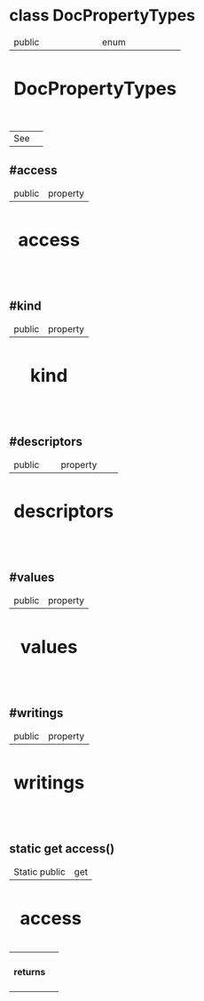 
# class DocPropertyTypes 


<table>
    <thead>
        <tr>
            <td> public</td>
            <td>
                enum
            </td>
        </tr>
        <tr>
            <th colSpan="2">
                <h1 v-if="!properties['deprecated']">DocPropertyTypes</h1>
            </th>
        </tr>
    </thead>
</table>

<table>
    <tbody>
    </tbody>
</table>

<table>
    <tbody>
        <tr v-if="!!properties['see']">
            <td>See</td>
            <td colSpan="3" content="md"><a href="`https://jsdoc.app/`"></a></td>
        </tr>
    </tbody>
    <tfoot>
    </tfoot>
</table>


## #access



<table>
    <thead>
        <tr>
            <td> public</td>
            <td>
                property
            </td>
        </tr>
        <tr>
            <th colSpan="2">
                <h1 v-if="!properties['deprecated']">access</h1>
            </th>
        </tr>
    </thead>
</table>

<table>
    <tbody>
    </tbody>
</table>

<table>
    <tbody>
    </tbody>
    <tfoot>
    </tfoot>
</table>


## #kind



<table>
    <thead>
        <tr>
            <td> public</td>
            <td>
                property
            </td>
        </tr>
        <tr>
            <th colSpan="2">
                <h1 v-if="!properties['deprecated']">kind</h1>
            </th>
        </tr>
    </thead>
</table>

<table>
    <tbody>
    </tbody>
</table>

<table>
    <tbody>
    </tbody>
    <tfoot>
    </tfoot>
</table>


## #descriptors



<table>
    <thead>
        <tr>
            <td> public</td>
            <td>
                property
            </td>
        </tr>
        <tr>
            <th colSpan="2">
                <h1 v-if="!properties['deprecated']">descriptors</h1>
            </th>
        </tr>
    </thead>
</table>

<table>
    <tbody>
    </tbody>
</table>

<table>
    <tbody>
    </tbody>
    <tfoot>
    </tfoot>
</table>


## #values



<table>
    <thead>
        <tr>
            <td> public</td>
            <td>
                property
            </td>
        </tr>
        <tr>
            <th colSpan="2">
                <h1 v-if="!properties['deprecated']">values</h1>
            </th>
        </tr>
    </thead>
</table>

<table>
    <tbody>
    </tbody>
</table>

<table>
    <tbody>
    </tbody>
    <tfoot>
    </tfoot>
</table>


## #writings



<table>
    <thead>
        <tr>
            <td> public</td>
            <td>
                property
            </td>
        </tr>
        <tr>
            <th colSpan="2">
                <h1 v-if="!properties['deprecated']">writings</h1>
            </th>
        </tr>
    </thead>
</table>

<table>
    <tbody>
    </tbody>
</table>

<table>
    <tbody>
    </tbody>
    <tfoot>
    </tfoot>
</table>


## static get access()



<table>
    <thead>
        <tr>
            <td><span v-if="!!properties['is_static']">Static</span> public</td>
            <td>
                get
            </td>
        </tr>
        <tr>
            <th colSpan="2">
                <h1 v-if="!properties['deprecated']">access</h1>
            </th>
        </tr>
    </thead>
</table>

<table>
    <tbody>
        <tr v-if="!!properties['return']">
            <td>
                <h4>returns</h4>
            </td>
            <td>
                <pre><code></code></pre>
            </td>
        </tr>
    </tbody>
</table>

<table>
    <tbody>
    </tbody>
    <tfoot>
    </tfoot>
</table>

